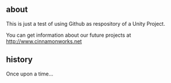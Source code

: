 about
-----

This is just a test of using Github as respository of a Unity Project.

You can get information about our future projects at http://www.cinnamonworks.net

history
-------

Once upon a time...